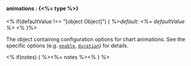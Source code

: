 #### **animations** : {<%= type %>}

<% if(defaultValue !== "[object Object]") { %>*default: <%= defaultValue %>* <% }%>

The object containing configuration options for chart animations. See the specific options (e.g. [`enable`](#config_config.chart.animations.enable), [`duration`](#config_config.chart.animations.duration)) for details.

<% if(notes) { %><%= notes %><% } %>

